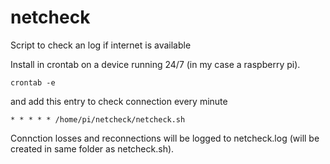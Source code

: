 # netcheck
Script to check an log if internet is available

Install in crontab on a device running 24/7 (in my case a raspberry pi).

```
crontab -e
```

and add this entry to check connection every minute

```
* * * * * /home/pi/netcheck/netcheck.sh
```

Connction losses and reconnections will be logged to netcheck.log (will be created in same folder as netcheck.sh).
